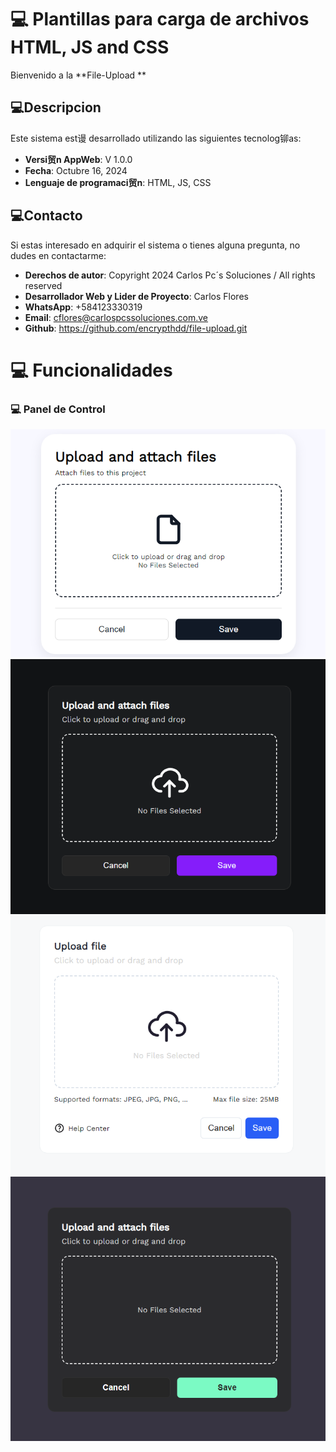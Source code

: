 # 💻 Plantillas para carga de archivos HTML, JS and CSS

Bienvenido a la **File-Upload **

## 💻Descripcion

Este sistema est谩 desarrollado utilizando las siguientes tecnolog铆as:
- **Versi贸n AppWeb**: V 1.0.0
- **Fecha**: Octubre 16, 2024
- **Lenguaje de programaci贸n**: HTML, JS, CSS

## 💻Contacto

Si estas interesado en adquirir el sistema o tienes alguna pregunta, no dudes en contactarme:

- **Derechos de autor**: Copyright 2024 Carlos Pc´s Soluciones / All rights reserved
- **Desarrollador Web y Lider de Proyecto**: Carlos Flores
- **WhatsApp**: +584123330319
- **Email**: cflores@carlospcssoluciones.com.ve
- **Github**: https://github.com/encrypthdd/file-upload.git

# 💻 Funcionalidades

### 💻  Panel de Control

![File-Upload01](assets/img/upload.png)
![File-Upload02](assets/img/upload2.png)
![File-Upload03](assets/img/upload3.png)
![File-Upload04](assets/img/upload4.png)

